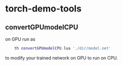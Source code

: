 torch-demo-tools
================


## convertGPUmodelCPU  
   on GPU run as 
   ```lua
       th convertGPUmodelCPU.lua './dir/model.net' 
   ```

to modify your trained network on GPU to run on CPU. 
